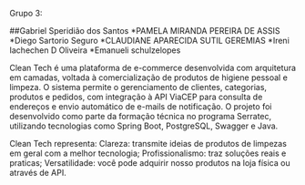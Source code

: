 Grupo 3:

##Gabriel Speridião dos Santos
*PAMELA MIRANDA PEREIRA DE ASSIS
*Diego Sartorio Seguro
*CLAUDIANE APARECIDA SUTIL GEREMIAS
*Ireni Iachechen D Oliveira
*Emanueli schulzelopes

Clean Tech é uma plataforma de e-commerce desenvolvida com arquitetura em camadas, voltada à comercialização de produtos de higiene pessoal e limpeza. 
O sistema permite o gerenciamento de clientes, categorias, produtos e pedidos, com integração à API ViaCEP para consulta de endereços e envio automático de e-mails de notificação. 
O projeto foi desenvolvido como parte da formação técnica no programa Serratec, utilizando tecnologias como Spring Boot, PostgreSQL, Swagger e Java.

Clean Tech representa: 
Clareza: transmite ideias de produtos de limpezas em geral com a melhor tecnologia;
Profissionalismo: traz soluções reais e praticas;
Versatilidade: você pode adquirir nosso produtos na loja física ou através de API.


